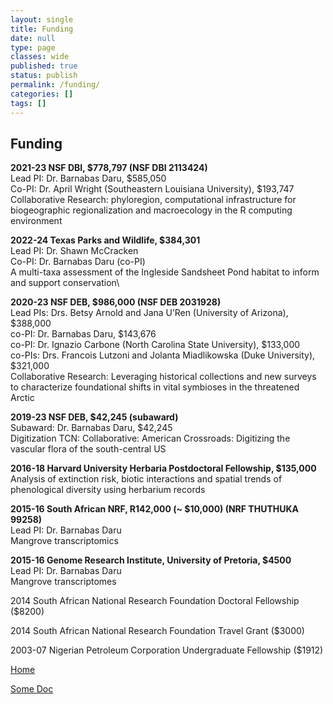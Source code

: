 ```yaml
---
layout: single
title: Funding
date: null
type: page
classes: wide
published: true
status: publish
permalink: /funding/
categories: []
tags: []
---
```

## Funding

**2021-23 NSF DBI, $778,797 (NSF DBI 2113424)**   
Lead PI: Dr. Barnabas Daru, $585,050   
Co-PI: Dr. April Wright (Southeastern Louisiana University), $193,747   
Collaborative Research: phyloregion, computational infrastructure for biogeographic regionalization and macroecology in the R computing environment

**2022-24 Texas Parks and Wildlife, $384,301**   
Lead PI: Dr. Shawn McCracken\
Co-PI: Dr. Barnabas Daru (co-PI)\
A multi-taxa assessment of the Ingleside Sandsheet Pond habitat to inform and support conservation\

**2020-23 NSF DEB, $986,000 (NSF DEB 2031928)**\
Lead PIs: Drs. Betsy Arnold and Jana U’Ren (University of Arizona), $388,000\
co-PI: Dr. Barnabas Daru, $143,676\
co-PI: Dr. Ignazio Carbone (North Carolina State University), $133,000\
co-PIs: Drs. Francois Lutzoni and Jolanta Miadlikowska (Duke University), $321,000\
Collaborative Research: Leveraging historical collections and new surveys to characterize foundational shifts in vital symbioses in the threatened Arctic

**2019-23 NSF DEB, $42,245 (subaward)**\
Subaward: Dr. Barnabas Daru, $42,245\
Digitization TCN: Collaborative: American Crossroads: Digitizing the vascular flora of the south-central US

**2016-18 Harvard University Herbaria Postdoctoral Fellowship, $135,000**\
Analysis of extinction risk, biotic interactions and spatial trends of phenological diversity using herbarium records

**2015-16 South African NRF, R142,000 (~ $10,000) (NRF THUTHUKA 99258)**\
Lead PI: Dr. Barnabas Daru\
Mangrove transcriptomics

**2015-16 Genome Research Institute, University of Pretoria, $4500**\
Lead PI: Dr. Barnabas Daru\
Mangrove transcriptomes

2014 South African National Research Foundation Doctoral Fellowship ($8200)

2014 South African National Research Foundation Travel Grant ($3000)

2003-07 Nigerian Petroleum Corporation Undergraduate Fellowship ($1912)

<nav>
<a href="index.html">Home</a>
</nav>

[Some Doc](../publications.md)

